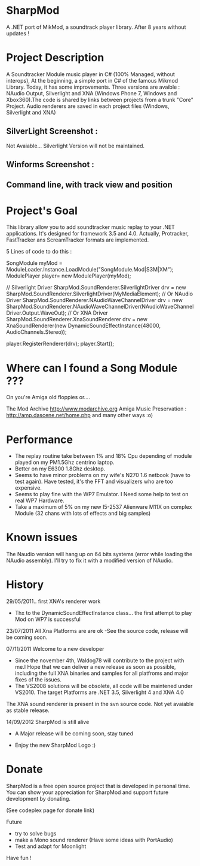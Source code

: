 # SharpMod
A .NET port of MikMod, a soundtrack player library. After 8 years without updates !

# Project Description

A Soundtracker Module music player in C# (100% Managed, without interops), At the beginning, a simple port in C# of the famous Mikmod Library. Today, it has some improvements. Three versions are avaible : NAudio Output, Silverlight and XNA (Windows Phone 7, Windows and Xbox360).The code is shared by links between projects from a trunk "Core" Project. Audio renderers are saved in each project files (Windows, Silverlight and XNA)

## SilverLight Screenshot :

Not Avaiable... Silverlight Version will not be maintained.

## Winforms Screenshot :


## Command line, with track view and position


# Project's Goal

This library allow you to add soundtracker music replay to your .NET applications. It's designed for framework 3.5 and 4.0.
Actually, Protracker, FastTracker ans ScreamTracker formats are implemented.


5 Lines of code to do this :

SongModule myMod = ModuleLoader.Instance.LoadModule("SongModule.Mod|S3M|XM");
ModulePlayer player= new ModulePlayer(myMod);

// Silverlight Driver
SharpMod.SoundRenderer.SilverlightDriver drv = new SharpMod.SoundRenderer.SilverlightDriver(MyMediaElement);
// Or NAudio Driver
SharpMod.SoundRenderer.NAudioWaveChannelDriver drv = new SharpMod.SoundRenderer.NAudioWaveChannelDriver(NAudioWaveChannelDriver.Output.WaveOut);
// Or XNA Driver
SharpMod.SoundRenderer.XnaSoundRenderer drv = new XnaSoundRenderer(new DynamicSoundEffectInstance(48000, AudioChannels.Stereo));

player.RegisterRenderer(drv);
player.Start();



# Where can I found a Song Module ???

On you're Amiga old floppies or.... 

The Mod Archive http://www.modarchive.org
Amiga Music Preservation : http://amp.dascene.net/home.php
and many other ways :o)

# Performance

 - The replay routine take between 1% and 18% Cpu depending of module played on my PM1.5Ghz centrino laptop.
 - Better on my E6300 1.8Ghz desktop.
 - Seems to have minor problems on my wife's N270 1.6 netbook (have to test again). Have tested, it's the FFT and visualizers who are too expensive.
 - Seems to play fine with the WP7 Emulator. I Need some help to test on real WP7 Hardware.
 - Take a maximum of 5% on my new I5-2537 Alienware M11X on complex Module (32 chans with lots of effects and big samples)

# Known issues

The Naudio version will hang up on 64 bits systems (error while loading the NAudio assembly). I'll try to fix it with a modified version of NAudio.

# History

29/05/2011.. first XNA's renderer work
- Thx to the DynamicSoundEffectInstance class... the first attempt to play Mod on WP7 is successful

23/07/2011 All Xna Platforms are are ok
-See the source code, release will be coming soon.

07/11/2011 Welcome to a new developer
- Since the november 4th, Waldog78 will contribute to the project with me.I Hope that we can deliver a new release as soon as possible, including the full XNA binaries and samples for all platfroms and major fixes of the issues.
- The VS2008 solutions will be obsolete, all code will be maintened under VS2010. The target Platforms are .NET 3.5, Silverlight 4 and XNA 4.0

The XNA sound renderer is present in the svn source code. Not yet avaiable as stable release.

14/09/2012 SharpMod is still alive

 - A Major release will be coming soon, stay tuned

- Enjoy the new SharpMod Logo :)


# Donate

SharpMod is a free open source project that is developed in personal time. You can show your appreciation for SharpMod and support future development by donating.

(See codeplex page for donate link)





 





Future
- try to solve bugs
- make a Mono sound renderer (Have some ideas with PortAudio)
- Test and adapt for Moonlight

Have fun !
